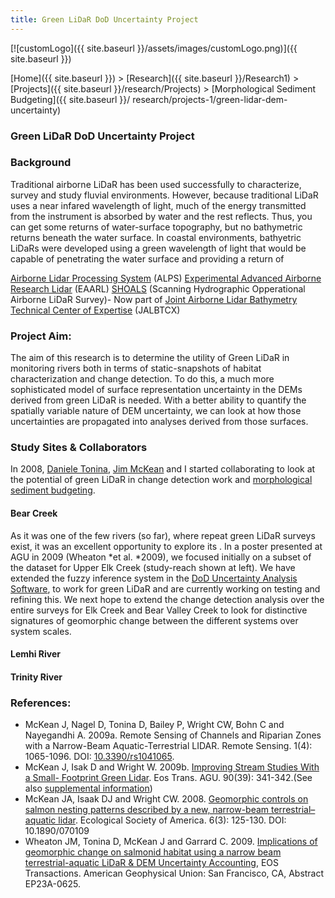 ```yaml
---
title: Green LiDaR DoD Uncertainty Project
---
```




[![customLogo]({{ site.baseurl }}/assets/images/customLogo.png)]({{ site.baseurl }})

[Home]({{ site.baseurl }})‎ > ‎[Research]({{ site.baseurl }}/Research1)‎ > ‎[Projects]({{ site.baseurl }}/research/Projects) > [Morphological Sediment Budgeting]({{ site.baseurl }}/ research/projects-1/green-lidar-dem-uncertainty)

### Green LiDaR DoD Uncertainty Project

### Background

Traditional airborne LiDaR has been used successfully to characterize, survey and study fluvial environments. However, because traditional LiDaR uses a near infared wavelength of light, much of the energy transmitted from the instrument is absorbed by water and the rest reflects. Thus, you can get some returns of water-surface topography, but no bathymetric returns beneath the water surface. In coastal environments, bathyetric LiDaRs were developed using a green wavelength of light that would be capable of penetrating the water surface and providing a return of 

[Airborne Lidar Processing System](http://ngom.usgs.gov/dsp/tech/alps/index.html) (ALPS)
[Experimental Advanced Airborne Research Lidar](http://ngom.usgs.gov/dsp/tech/eaarl/) (EAARL)
[SHOALS](http://www.jalbtcx.org/downloads/Publications/Irish_McClung_Lillycrop_00.pdf) (Scanning Hydrographic Opperational Airborne LiDaR Survey)- Now part of [Joint Airborne Lidar Bathymetry Technical Center of Expertise](http://shoals.sam.usace.army.mil/) (JALBTCX) 

### Project Aim:

The aim of this research is to determine the utility of Green LiDaR in monitoring rivers both in terms of static-snapshots of habitat characterization and change detection. To do this, a much more sophisticated model of surface representation uncertainty in the DEMs derived from green LiDaR is needed. With a better ability to quantify the spatially variable nature of DEM uncertainty, we can look at how those uncertainties are propagated into analyses derived from those surfaces.

### Study Sites & Collaborators

In 2008, [Daniele Tonina](http://www.uiweb.uidaho.edu/ecohydraulics/faculty/index.html), [Jim McKean](http://www.fs.fed.us/rmrs/people/jmckean) and I started collaborating to look at the potential of green LiDaR in change detection work and [morphological sediment budgeting](http://www.joewheaton.org/Home/research/projects-1/morphological-sediment-budgeting).

#### Bear Creek

As it was one of the few rivers (so far), where repeat green LiDaR surveys exist, it was an excellent opportunity to explore its . In a poster presented at AGU in 2009 (Wheaton *et al. *2009), we focused initially on a subset of the dataset for Upper Elk Creek (study-reach shown at left). We have extended the fuzzy inference system in the [DoD Uncertainty Analysis Software](http://www.joewheaton.org/Home/research/software/GCD), to work for green LiDaR and are currently working on testing and refining this. We next hope to extend the change detection analysis over the entire surveys for Elk Creek and Bear Valley Creek to look for distinctive signatures of geomorphic change between the different systems over system scales.

#### Lemhi River



#### Trinity River



### References:

- McKean J, Nagel D, Tonina D, Bailey P, Wright CW, Bohn C and Nayegandhi A. 2009a. Remote Sensing of Channels and Riparian Zones with a Narrow-Beam Aquatic-Terrestrial LIDAR. Remote Sensing. 1(4): 1065-1096. DOI: [10.3390/rs1041065](http://dx.doi.org/10.3390/rs1041065).
- McKean J, Isak D and Wright W. 2009b. [Improving Stream Studies With a Small- Footprint Green Lidar](http://www.fs.fed.us/rm/pubs_other/rmrs_2009_mckean_j002.pdf). Eos Trans. AGU. 90(39): 341-342.(See also [supplemental information](http://www.agu.org/pubs/eos-news/supplements/2009/mckean_90_39.shtml))
- McKean JA, Isaak DJ and Wright CW. 2008. [Geomorphic controls on salmon nesting patterns described by a new, narrow-beam terrestrial–aquatic lidar](http://dx.doi.org/10.1890/070109). Ecological Society of America. 6(3): 125-130. DOI: 10.1890/070109
- Wheaton JM, Tonina D, McKean J and Garrard C. 2009. [Implications of geomorphic change on salmonid habitat using a narrow beam terrestrial-aquatic LiDaR & DEM Uncertainty Accounting](http://www.joewheaton.org/Home/research/paper-downloads/Wheaton_EP23A-0625_Poster.jpg?attredirects=0), EOS Transactions. American Geophysical Union: San Francisco, CA, Abstract EP23A-0625.

